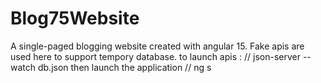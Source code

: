 # Blog75Website
A single-paged blogging website created with angular 15.
Fake apis are used here to support tempory database.
to launch apis :
// json-server --watch db.json
then launch the application
// ng s
